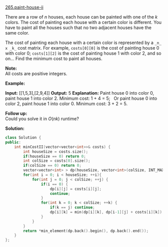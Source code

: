 [265.paint-house-ii](https://leetcode.com/problems/paint-house-ii/)  

There are a row of _n_ houses, each house can be painted with one of the _k_ colors. The cost of painting each house with a certain color is different. You have to paint all the houses such that no two adjacent houses have the same color.

The cost of painting each house with a certain color is represented by a `_n_ x _k_` cost matrix. For example, `costs[0][0]` is the cost of painting house 0 with color 0; `costs[1][2]` is the cost of painting house 1 with color 2, and so on... Find the minimum cost to paint all houses.

**Note:**  
All costs are positive integers.

**Example:**

**Input:** \[\[1,5,3\],\[2,9,4\]\]
**Output:** 5
**Explanation:** Paint house 0 into color 0, paint house 1 into color 2. Minimum cost: 1 + 4 = 5; 
             Or paint house 0 into color 2, paint house 1 into color 0. Minimum cost: 3 + 2 = 5. 

**Follow up:**  
Could you solve it in _O_(_nk_) runtime?  



**Solution:**  

```cpp
class Solution {
public:
    int minCostII(vector<vector<int>>& costs) {
        int houseSize = costs.size();
        if(houseSize == 0) return 0;
        int colSize = costs[0].size();
        if(colSize == 0) return 0;
        vector<vector<int> > dp(houseSize, vector<int>(colSize, INT_MAX));
        for(int i = 0; i < houseSize; ++i){
            for(int j = 0; j < colSize; ++j) {
                if(i == 0) {
                    dp[i][j] = costs[i][j];
                    continue;
                }
                for(int k = 0; k < colSize; ++k) {
                    if(k == j) continue;
                    dp[i][k] = min(dp[i][k], dp[i-1][j] + costs[i][k]);
                }
            }
        }
        return *min_element(dp.back().begin(), dp.back().end());
    }
};
```
      